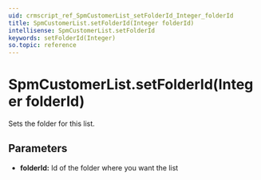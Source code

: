 ```yaml
---
uid: crmscript_ref_SpmCustomerList_setFolderId_Integer_folderId
title: SpmCustomerList.setFolderId(Integer folderId)
intellisense: SpmCustomerList.setFolderId
keywords: setFolderId(Integer)
so.topic: reference
---
```


# SpmCustomerList.setFolderId(Integer folderId)

Sets the folder for this list.

## Parameters

* **folderId:** Id of the folder where you want the list

